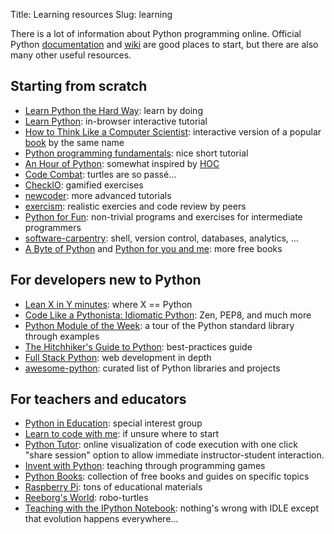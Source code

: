 Title: Learning resources
Slug: learning

There is a lot of information about Python programming online.
Official Python [documentation](https://www.python.org/doc/) and
[wiki](https://wiki.python.org/moin/) are good places to start, but there are
also many other useful resources.


## Starting from scratch

* [Learn Python the Hard Way](http://learnpythonthehardway.org/book/): learn by
  doing
* [Learn Python](http://www.learnpython.org/): in-browser interactive tutorial
* [How to Think Like a Computer
  Scientist](http://interactivepython.org/runestone/static/thinkcspy/index.html):
  interactive version of a popular [book](http://www.greenteapress.com/thinkpython/) by the same name
* [Python programming
  fundamentals](http://www.thinkful.com/learn/python-programming-fundamentals/):
  nice short tutorial
* [An Hour of Python](https://hourofpython.com/): somewhat inspired by [HOC](http://studio.code.org/)
* [Code Combat](http://codecombat.com/): turtles are so passé...
* [CheckIO](http://www.checkio.org/): gamified exercises
* [newcoder](http://newcoder.io/): more advanced tutorials
* [exercism](http://exercism.io/): realistic exercies and code review by peers
* [Python for Fun](http://openbookproject.net/py4fun/): non-trivial programs and
  exercises for intermediate programmers
* [software-carpentry](http://software-carpentry.org/lessons.html): shell,
  version control, databases, analytics, ...
* [A Byte of Python](http://www.swaroopch.com/notes/python/) and
  [Python for you and me](http://pymbook.readthedocs.org/en/latest/): more free
  books

## For developers new to Python

* [Lean X in Y minutes](http://learnxinyminutes.com/docs/python/): where X ==
  Python
* [Code Like a Pythonista: Idiomatic
  Python](http://python.net/~goodger/projects/pycon/2007/idiomatic/handout.html): Zen, PEP8, and much more
* [Python Module of the Week](http://pymotw.com/): a tour of the Python
  standard library through examples
* [The Hitchhiker's Guide to Python](http://docs.python-guide.org/en/latest/):
  best-practices guide
* [Full Stack Python](http://www.fullstackpython.com/): web development in depth
* [awesome-python](https://github.com/vinta/awesome-python): curated list of
  Python libraries and projects


## For teachers and educators

* [Python in Education](https://www.python.org/community/sigs/current/edu-sig/):
  special interest group
* [Learn to code with me](http://learntocodewith.me/getting-started/): if unsure
  where to start
* [Python Tutor](http://pythontutor.com/): online visualization of code execution
  with one click "share session" option to allow immediate instructor-student interaction.
* [Invent with Python](http://inventwithpython.com/): teaching through
  programming games
* [Python Books](http://pythonbooks.revolunet.com/): collection of free books
  and guides on specific topics
* [Raspberry Pi](http://www.raspberrypi.org/): tons of educational materials
* [Reeborg's World](http://reeborg.ca/index_en.html): robo-turtles
* [Teaching with the IPython Notebook](http://nbviewer.ipython.org/gist/jiffyclub/5165431):
  nothing's wrong with IDLE except that evolution happens everywhere...
